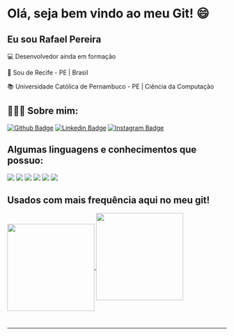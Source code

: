 # Olá, seja bem vindo ao meu Git! :smile:

 

## Eu sou Rafael Pereira

 

:computer: Desenvolvedor ainda em formação

:house_with_garden: Sou de Recife - PE | Brasil

:books: Universidade Católica de Pernambuco - PE | Ciência da Computação


## 🙎🏻‍♂️ Sobre mim:

[![Github Badge](https://img.shields.io/badge/-Github-000?style=flat-square&logo=Github&logoColor=white&link=https://github.com/rafaelpdemelo)](https://github.com/rafaelpdemelo) [![Linkedin Badge](https://img.shields.io/badge/-LinkedIn-blue?style=flat-square&logo=Linkedin&logoColor=white&link=https://www.linkedin.com/in/rafaelpdemelo/)]( https://www.linkedin.com/in/rafaelpdemelo/) [![Instagram Badge](https://img.shields.io/badge/-Instagram-red?style=flat-square&logo=Instagram&logoColor=black&link=https://instagram.com/rafaelpdemelo)]( https://instagram.com/rafaelpdemelo) 


## Algumas linguagens e conhecimentos que possuo: 

<img src="https://img.shields.io/badge/Java-ED8B00?style=for-the-badge&logo=java&logoColor=white"/> <img src="https://img.shields.io/badge/HTML5-E34F26?style=for-the-badge&logo=html5&logoColor=white"/> <img src="https://img.shields.io/badge/CSS3-1572B6?style=for-the-badge&logo=css3&logoColor=white"/> <img src="https://img.shields.io/badge/JavaScript-F7DF1E?style=for-the-badge&logo=javascript&logoColor=black"/> <img src="https://img.shields.io/badge/reactJS-61DAFB?style=for-the-badge&logo=React&logoColor=white"/>
 <img src="https://img.shields.io/badge/iOS-000000?style=for-the-badge&logo=ios&logoColor=white"/> 

## Usados com mais frequência aqui no meu git! 

<a href="https://github.com/rafaelpdemelo/github-readme-stats">
  <img height="200em" align="center" src="https://github-readme-stats.vercel.app/api?username=rafaelpdemelo&show_icons=true&theme=radical" />
</a>

<a href="https://github.com/rafaelpdemelo/github-readme-stats">
  <img height="200em" align="center" style="padding-bottom: 50px" src="https://github-readme-stats.vercel.app/api/top-langs/?username=rafaelpdemelo&layout=compact" />
</a>


----------------------------------------------------------------------------------
